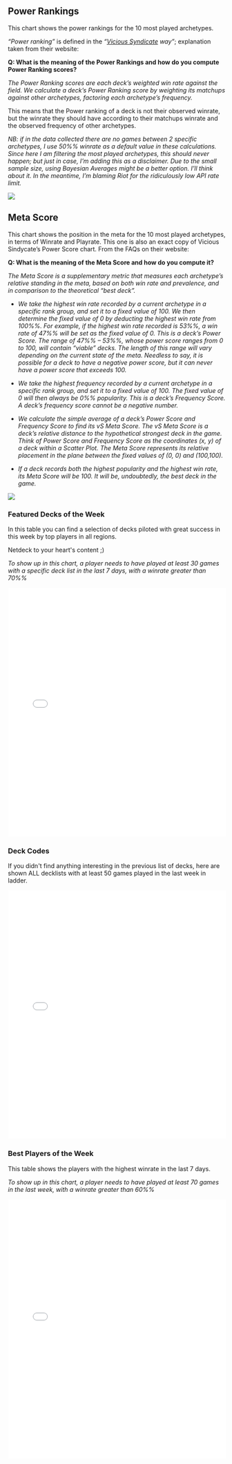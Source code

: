 ## Power Rankings

This chart shows the power rankings for the 10 most played archetypes.

*“Power ranking”* is defined in the *“[Vicious Syndicate](https://www.vicioussyndicate.com/) way”*; explanation taken from their website:

**Q: What is the meaning of the Power Rankings and how do you compute Power Ranking scores?**

*The Power Ranking scores are each deck’s weighted win rate against the field. We calculate a deck’s Power Ranking score by weighting its matchups against other archetypes, factoring each archetype’s frequency.*

This means that the Power ranking of a deck is not their observed winrate, but the winrate they should have according to their matchups winrate and the observed frequency of other archetypes.

*NB: if in the data collected there are no games between 2 specific archetypes, I use 50%% winrate as a default value in these calculations. Since here I am filtering the most played archetypes, this should never happen; but just in case, I’m adding this as a disclaimer. Due to the small sample size, using Bayesian Averages might be a better option. I’ll think about it. In the meantime, I’m blaming Riot for the ridiculously low API rate limit.*

![](/assets/meta-report/mr%1$s/meta_score1.png)

## Meta Score

This chart shows the position in the meta for the 10 most played archetypes, in terms of Winrate and Playrate. This one is also an exact copy of Vicious Sindycate’s Power Score chart. From the FAQs on their website:

**Q: What is the meaning of the Meta Score and how do you compute it?**

*The Meta Score is a supplementary metric that measures each archetype’s relative standing in the meta, based on both win rate and prevalence, and in comparison to the theoretical “best deck”.*

  - *We take the highest win rate recorded by a current archetype in a specific rank group, and set it to a fixed value of 100. We then determine the fixed value of 0 by deducting the highest win rate from 100%%. For example, if the highest win rate recorded is 53%%, a win rate of 47%% will be set as the fixed value of 0. This is a deck’s Power Score. The range of 47%% – 53%%, whose power score ranges from 0 to 100, will contain “viable” decks. The length of this range will vary depending on the current state of the meta. Needless to say, it is possible for a deck to have a negative power score, but it can never have a power score that exceeds 100.*

  - *We take the highest frequency recorded by a current archetype in a specific rank group, and set it to a fixed value of 100. The fixed value of 0 will then always be 0%% popularity. This is a deck’s Frequency Score. A deck’s frequency score cannot be a negative number.*

  - *We calculate the simple average of a deck’s Power Score and Frequency Score to find its vS Meta Score. The vS Meta Score is a deck’s relative distance to the hypothetical strongest deck in the game. Think of Power Score and Frequency Score as the coordinates (x, y) of a deck within a Scatter Plot. The Meta Score represents its relative placement in the plane between the fixed values of (0, 0) and (100,100).*

  - *If a deck records both the highest popularity and the highest win rate, its Meta Score will be 100. It will be, undoubtedly, the best deck in the game.*

![](/assets/meta-report/mr%1$s/meta_score2.png)

### Featured Decks of the Week

In this table you can find a selection of decks piloted with great success in this week by top players in all regions.

Netdeck to your heart's content ;)

*To show up in this chart, a player needs to have played at least 30 games with a specific deck list in the last 7 days, with a winrate greater than 70%%*

   <iframe src="/assets/meta-report/mr%1$s/best_players.html" 
	width="100%%"
        height="575px"   
	style="border:1px solid transparent">
   </iframe>

### Deck Codes

If you didn't find anything interesting in the previous list of decks, here are shown ALL decklists with at least 50 games played in the last week in ladder.

   <iframe src="/assets/meta-report/mr%1$s/deck_codes.html" 
	width="100%%"
        height="575px"   
	style="border:1px solid transparent">
   </iframe>

### Best Players of the Week

This table shows the players with the highest winrate in the last 7 days.

*To show up in this chart, a player needs to have played at least 70 games in the last week, with a winrate greater than 60%%*

   <iframe src="/assets/meta-report/mr%1$s/player_leaderboard.html" 
	width="100%%"
        height="600px"   
	style="border:1px solid transparent">
   </iframe>

<script>

document.getElementById("defaultOpen-1").click();
document.getElementById("defaultOpen-2").click();
document.getElementById("defaultOpen-3").click();

function openTab(evt, tabName, boxName) {    
    var i, tabcontent, tablinks;

    var box = document.getElementById(boxName)

    tabcontent = box.getElementsByClassName("tabcontent");
    for (i = 0; i < tabcontent.length; i++) {
        tabcontent[i].style.display = "none";
    }

    tablinks = box.getElementsByClassName("tablinks");
    for (i = 0; i < tablinks.length; i++) {
        tablinks[i].className = tablinks[i].className.replace(" active", "");
    }

    document.getElementById(tabName).style.display = "block";
    evt.currentTarget.className += " active";
}

</script>